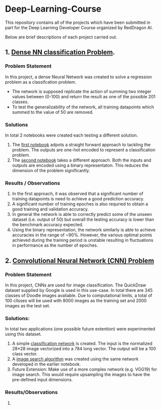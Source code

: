 # Deep-Learning-Course

This repository contains all of the projects which have been submitted in part for the Deep Learning Developer Course organized by RedDragon AI.

Below are brief descriptions of each project carried out.

## 1. [Dense NN classification Problem](https://github.com/limpin87/Deep-Learning-Course/tree/master/DenseNN_Project).

### Problem Statement
In this project, a dense Neural Network was created to solve a regression problem as a classifcation problem.
- The network is supposed replicate the action of summing two integer values between (0-100) and return the result as one of the possible 201 classes.
- To test the generalizability of the network, all training datapoints which summed to the value of 50 are removed.

### Solutions
In total 2 notebooks were created each testing a different solution.
1. The [first notebook](https://github.com/limpin87/Deep-Learning-Course/blob/master/DenseNN_Project/Project%201.ipynb) adpots a straight forward approach to tackling the problem. The outputs are one-hot encoded to represent a classification problem. 
2. The [second notebook](https://github.com/limpin87/Deep-Learning-Course/blob/master/DenseNN_Project/Project%201_binary_rep.ipynb) takes a different approach. Both the inputs and outputs are encoded using a binary representaton. This reduces the dimension of the problem significantly.

### Results / Observations
1. In the first approach, it was observed that a significant number of training datapoints is need to achieve a good prediction accuracy. 
2. A significant number of training epoches is also requried to obtain a good training and validation accuracy.
3. In general the network is able to correctly predict some of the unseen dataset (i.e. output of 50) but overall the testing accuracy is lower than the benchmark accuracy expected.
4. Using the binary representation, the network similarly is able to achieve accuracies in the range of ~90%. However, the various optimal points achieved during the training period is unstable resulting in fluctuations in performance as the number of epoches.

## 2. [Convolutional Neural Network (CNN) Problem](https://github.com/limpin87/Deep-Learning-Course/tree/master/CNN_Project)

### Problem Statement
In this project, CNNs are used for image classification. The QuickDraw dataset supplied by Google is used in this use-case.
In total there are 345 classes of Doodle images avaliable. Due to computational limits, a total of 100 cllsses will be used with 8000 images as the training set and 2000 images as the test set.

### Solutions:
In total two applications (one possible future extention) were experimented using this dataset.
1. A simple [classification network](https://github.com/limpin87/Deep-Learning-Course/blob/master/CNN_Project/CNN_google_doodle_Batch_norm.ipynb) is created. The input is the normalized 28*28 image vectorized into a 784 long vector. The output will be a 100 class vector. 
2. A [image search algorithm](https://github.com/limpin87/Deep-Learning-Course/blob/master/CNN_Project/Image_Retrieval_for_QuickDraw_CNN.ipynb) was created using the same network developed in the earlier notebook.
3. Future Extension: Make use of a more complex network (e.g. VGG19) for image search. This would require upsampling the images to have the pre-defined input dimensions.

### Results/Observations
1. 
